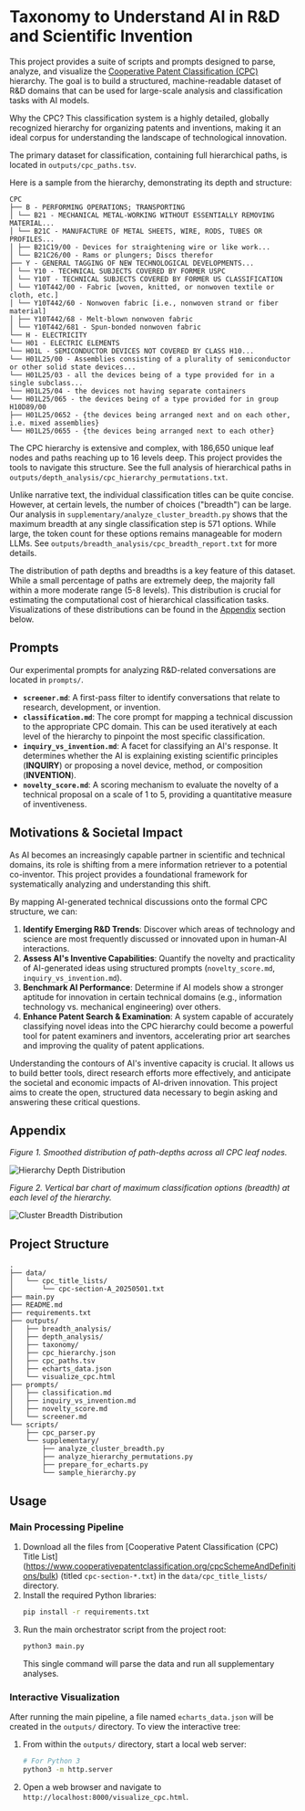 # Taxonomy to Understand AI in R&D and Scientific Invention

This project provides a suite of scripts and prompts designed to parse, analyze, and visualize the [Cooperative Patent Classification (CPC)](https://www.cooperativepatentclassification.org/) hierarchy. The goal is to build a structured, machine-readable dataset of R&D domains that can be used for large-scale analysis and classification tasks with AI models.

Why the CPC? This classification system is a highly detailed, globally recognized hierarchy for organizing patents and inventions, making it an ideal corpus for understanding the landscape of technological innovation.

The primary dataset for classification, containing full hierarchical paths, is located in `outputs/cpc_paths.tsv`.

Here is a sample from the hierarchy, demonstrating its depth and structure:

```
CPC
├── B - PERFORMING OPERATIONS; TRANSPORTING
│ └── B21 - MECHANICAL METAL-WORKING WITHOUT ESSENTIALLY REMOVING MATERIAL...
│ └── B21C - MANUFACTURE OF METAL SHEETS, WIRE, RODS, TUBES OR PROFILES...
│ ├── B21C19/00 - Devices for straightening wire or like work...
│ └── B21C26/00 - Rams or plungers; Discs therefor
├── Y - GENERAL TAGGING OF NEW TECHNOLOGICAL DEVELOPMENTS...
│ └── Y10 - TECHNICAL SUBJECTS COVERED BY FORMER USPC
│ └── Y10T - TECHNICAL SUBJECTS COVERED BY FORMER US CLASSIFICATION
│ └── Y10T442/00 - Fabric [woven, knitted, or nonwoven textile or cloth, etc.]
│ └── Y10T442/60 - Nonwoven fabric [i.e., nonwoven strand or fiber material]
│ ├── Y10T442/68 - Melt-blown nonwoven fabric
│ └── Y10T442/681 - Spun-bonded nonwoven fabric
└── H - ELECTRICITY
└── H01 - ELECTRIC ELEMENTS
└── H01L - SEMICONDUCTOR DEVICES NOT COVERED BY CLASS H10...
└── H01L25/00 - Assemblies consisting of a plurality of semiconductor or other solid state devices...
└── H01L25/03 - all the devices being of a type provided for in a single subclass...
└── H01L25/04 - the devices not having separate containers
└── H01L25/065 - the devices being of a type provided for in group H10D89/00
├── H01L25/0652 - {the devices being arranged next and on each other, i.e. mixed assemblies}
└── H01L25/0655 - {the devices being arranged next to each other}
```

The CPC hierarchy is extensive and complex, with 186,650 unique leaf nodes and paths reaching up to 16 levels deep. This project provides the tools to navigate this structure. See the full analysis of hierarchical paths in `outputs/depth_analysis/cpc_hierarchy_permutations.txt`.

Unlike narrative text, the individual classification titles can be quite concise. However, at certain levels, the number of choices ("breadth") can be large. Our analysis in `supplementary/analyze_cluster_breadth.py` shows that the maximum breadth at any single classification step is 571 options. While large, the token count for these options remains manageable for modern LLMs. See `outputs/breadth_analysis/cpc_breadth_report.txt` for more details.

The distribution of path depths and breadths is a key feature of this dataset. While a small percentage of paths are extremely deep, the majority fall within a more moderate range (5-8 levels). This distribution is crucial for estimating the computational cost of hierarchical classification tasks. Visualizations of these distributions can be found in the [Appendix](#appendix) section below.

## Prompts

Our experimental prompts for analyzing R&D-related conversations are located in `prompts/`.

- **`screener.md`**: A first-pass filter to identify conversations that relate to research, development, or invention.
- **`classification.md`**: The core prompt for mapping a technical discussion to the appropriate CPC domain. This can be used iteratively at each level of the hierarchy to pinpoint the most specific classification.
- **`inquiry_vs_invention.md`**: A facet for classifying an AI's response. It determines whether the AI is explaining existing scientific principles (**INQUIRY**) or proposing a novel device, method, or composition (**INVENTION**).
- **`novelty_score.md`**: A scoring mechanism to evaluate the novelty of a technical proposal on a scale of 1 to 5, providing a quantitative measure of inventiveness.

## Motivations & Societal Impact

As AI becomes an increasingly capable partner in scientific and technical domains, its role is shifting from a mere information retriever to a potential co-inventor. This project provides a foundational framework for systematically analyzing and understanding this shift.

By mapping AI-generated technical discussions onto the formal CPC structure, we can:
1.  **Identify Emerging R&D Trends**: Discover which areas of technology and science are most frequently discussed or innovated upon in human-AI interactions.
2.  **Assess AI's Inventive Capabilities**: Quantify the novelty and practicality of AI-generated ideas using structured prompts (`novelty_score.md`, `inquiry_vs_invention.md`).
3.  **Benchmark AI Performance**: Determine if AI models show a stronger aptitude for innovation in certain technical domains (e.g., information technology vs. mechanical engineering) over others.
4.  **Enhance Patent Search & Examination**: A system capable of accurately classifying novel ideas into the CPC hierarchy could become a powerful tool for patent examiners and inventors, accelerating prior art searches and improving the quality of patent applications.

Understanding the contours of AI's inventive capacity is crucial. It allows us to build better tools, direct research efforts more effectively, and anticipate the societal and economic impacts of AI-driven innovation. This project aims to create the open, structured data necessary to begin asking and answering these critical questions.

## Appendix

*Figure 1. Smoothed distribution of path-depths across all CPC leaf nodes.*

![Hierarchy Depth Distribution](outputs/depth_analysis/cpc_depth_smooth.png)

*Figure 2. Vertical bar chart of maximum classification options (breadth) at each level of the hierarchy.*

![Cluster Breadth Distribution](outputs/breadth_analysis/cpc_breadth_vertical.png)

## Project Structure
```
.
├── data/
│   └── cpc_title_lists/
│       └── cpc-section-A_20250501.txt
├── main.py
├── README.md
├── requirements.txt
├── outputs/
│   ├── breadth_analysis/
│   ├── depth_analysis/
│   ├── taxonomy/
│   ├── cpc_hierarchy.json
│   ├── cpc_paths.tsv
│   ├── echarts_data.json
│   └── visualize_cpc.html
├── prompts/
│   ├── classification.md
│   ├── inquiry_vs_invention.md
│   ├── novelty_score.md
│   └── screener.md
└── scripts/
    ├── cpc_parser.py
    └── supplementary/
        ├── analyze_cluster_breadth.py
        ├── analyze_hierarchy_permutations.py
        ├── prepare_for_echarts.py
        └── sample_hierarchy.py
```

## Usage

### Main Processing Pipeline

1.  Download all the files from [Cooperative Patent Classification (CPC) Title List] (https://www.cooperativepatentclassification.org/cpcSchemeAndDefinitions/bulk) (titled `cpc-section-*.txt`) in the `data/cpc_title_lists/` directory.
2.  Install the required Python libraries:
    ```bash
    pip install -r requirements.txt
    ```
3.  Run the main orchestrator script from the project root:
    ```bash
    python3 main.py
    ```
    This single command will parse the data and run all supplementary analyses.

### Interactive Visualization

After running the main pipeline, a file named `echarts_data.json` will be created in the `outputs/` directory. To view the interactive tree:

1.  From within the `outputs/` directory, start a local web server:
    ```bash
    # For Python 3
    python3 -m http.server
    ```
2.  Open a web browser and navigate to `http://localhost:8000/visualize_cpc.html`.